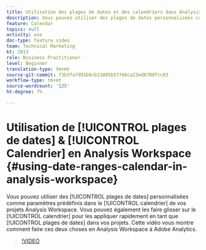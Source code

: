 ```yaml
---
title: Utilisation des plages de dates et des calendriers dans Analysis Workspace
description: Vous pouvez utiliser des plages de dates personnalisées comme paramètres prédéfinis dans le calendrier de vos projets Analysis Workspace. Vous pouvez également les faire glisser sur le calendrier pour les appliquer rapidement en tant que plages de dates dans vos projets. Cette vidéo vous montre comment faire ces deux choses en Analysis Workspace à Adobe Analytics.
feature: Calendar
topics: null
activity: use
doc-type: feature video
team: Technical Marketing
kt: 2013
role: Business Practitioner
level: Beginner
translation-type: tm+mt
source-git-commit: f3b3fa7d91b0cb21005b57768ca23ed6700fcc03
workflow-type: tm+mt
source-wordcount: '125'
ht-degree: 7%

---
```



# Utilisation de [!UICONTROL plages de dates] &amp; [!UICONTROL Calendrier] en Analysis Workspace {#using-date-ranges-calendar-in-analysis-workspace}

Vous pouvez utiliser des [!UICONTROL plages de dates] personnalisées comme paramètres prédéfinis dans le [!UICONTROL calendrier] de vos projets Analysis Workspace. Vous pouvez également les faire glisser sur le [!UICONTROL calendrier] pour les appliquer rapidement en tant que [!UICONTROL plages de dates] dans vos projets. Cette vidéo vous montre comment faire ces deux choses en Analysis Workspace à Adobe Analytics.

>[!VIDEO](https://video.tv.adobe.com/v/23973/?quality=12)
